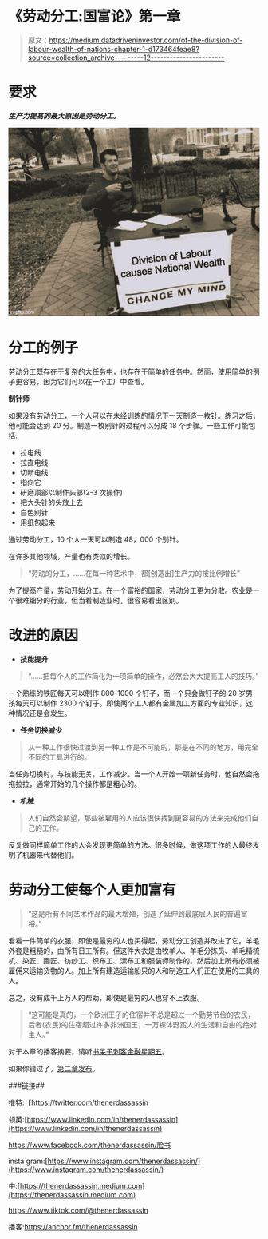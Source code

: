 # 《劳动分工:国富论》第一章

> 原文：<https://medium.datadriveninvestor.com/of-the-division-of-labour-wealth-of-nations-chapter-1-d173464feae8?source=collection_archive---------12----------------------->

# 要求

***生产力提高的最大原因是劳动分工。***

![](img/bb7c85c5a90a501b4d564bc2d9cabe37.png)

# 分工的例子

劳动分工既存在于复杂的大任务中，也存在于简单的任务中。然而，使用简单的例子更容易，因为它们可以在一个工厂中查看。

**制针师**

如果没有劳动分工，一个人可以在未经训练的情况下一天制造一枚针。练习之后，他可能会达到 20 分。制造一枚别针的过程可以分成 18 个步骤。一些工作可能包括:

*   拉电线
*   拉直电线
*   切断电线
*   指向它
*   研磨顶部以制作头部(2-3 次操作)
*   把大头针的头放上去
*   白色别针
*   用纸包起来

通过劳动分工，10 个人一天可以制造 48，000 个别针。

在许多其他领域，产量也有类似的增长。

> “劳动的分工，……在每一种艺术中，都[创造出]生产力的按比例增长”

为了提高产量，劳动开始分工。在一个富裕的国家，劳动分工更为分散。农业是一个很难细分的行业，但当看制造业时，很容易看出区别。

# 改进的原因

*   **技能提升**

> “……把每个人的工作简化为一项简单的操作，必然会大大提高工人的技巧。”

一个熟练的铁匠每天可以制作 800-1000 个钉子，而一个只会做钉子的 20 岁男孩每天可以制作 2300 个钉子。即使两个工人都有金属加工方面的专业知识，这种情况还是会发生。

*   **任务切换减少**

> 从一种工作很快过渡到另一种工作是不可能的，那是在不同的地方，用完全不同的工具进行的。

当任务切换时，与技能无关，工作减少。当一个人开始一项新任务时，他自然会拖拖拉拉，通常开始的几个操作都是粗心的。

*   **机械**

> 人们自然会期望，那些被雇用的人应该很快找到更容易的方法来完成他们自己的工作。

反复做同样简单工作的人会发现更简单的方法。很多时候，做这项工作的人最终发明了机器来代替他们。

# 劳动分工使每个人更加富有

> “这是所有不同艺术作品的最大增殖，创造了延伸到最底层人民的普遍富裕。”

看看一件简单的衣服，即使是最穷的人也买得起，劳动分工创造并改进了它。羊毛外套是粗糙的，由所有日工所有。但这件大衣是由牧羊人、羊毛分拣员、羊毛精梳机、染匠、画匠、纺纱工、织布工、漂布工和服装师制作的。然后加上所有必须被雇佣来运输货物的人。加上所有建造运输船只的人和制造工人们正在使用的工具的人。

总之，没有成千上万人的帮助，即使是最穷的人也穿不上衣服。

> “这可能是真的，一个欧洲王子的住宿并不总是超过一个勤劳节俭的农民，后者(农民)的住宿超过许多非洲国王，一万裸体野蛮人的生活和自由的绝对主人。”

对于本章的播客摘要，请听[书呆子刺客金融星期五](https://anchor.fm/thenerdassassin/episodes/Financial-Friday-1---Of-the-Division-of-Labour-elflhf)。

如果你错过了，[第二章发布](https://medium.com/datadriveninvestor/wealth-of-nations-chapter-2-43e5235f394e)。

###链接##

推特:【https://twitter.com/thenerdassassin 

领英:[https://www.linkedin.com/in/thenerdassassin](https://www.linkedin.com/in/thenerdassassin)

https://www.facebook.com/thenerdassassin/脸书

insta gram:[https://www.instagram.com/thenerdassassin/](https://www.instagram.com/thenerdassassin/)

中:[https://thenerdassassin.medium.com](https://thenerdassassin.medium.com)

https://www.tiktok.com/@thenerdassassin

播客:https://anchor.fm/thenerdassassin